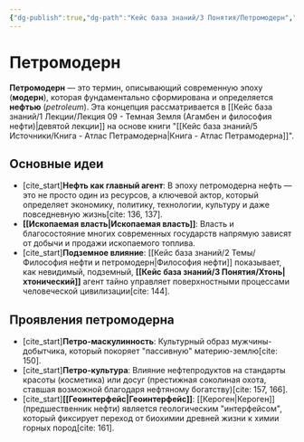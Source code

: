 ```yaml
---
{"dg-publish":true,"dg-path":"Кейс база знаний/3 Понятия/Петромодерн","permalink":"/kejs-baza-znanij/3-ponyatiya/petromodern/"}
---
```


# Петромодерн

**Петромодерн** — это термин, описывающий современную эпоху (**модерн**), которая фундаментально сформирована и определяется **нефтью** (*petroleum*). Эта концепция рассматривается в [[Кейс база знаний/1 Лекции/Лекция 09 - Темная Земля (Агамбен и философия нефти)\|девятой лекции]] на основе книги "[[Кейс база знаний/5 Источники/Книга - Атлас Петрамодерна\|Книга - Атлас Петрамодерна]]".

## Основные идеи
- [cite_start]**Нефть как главный агент**: В эпоху петромодерна нефть — это не просто один из ресурсов, а ключевой актор, который определяет экономику, политику, технологии, культуру и даже повседневную жизнь[cite: 136, 137].
- **[[Ископаемая власть\|Ископаемая власть]]**: Власть и благосостояние многих современных государств напрямую зависят от добычи и продажи ископаемого топлива.
- [cite_start]**Подземное влияние**: [[Кейс база знаний/2 Темы/Философия нефти и петромодерн\|Философия нефти]] показывает, как невидимый, подземный, **[[Кейс база знаний/3 Понятия/Хтонь\|хтонический]]** агент тайно управляет поверхностными процессами человеческой цивилизации[cite: 144].

## Проявления петромодерна
- [cite_start]**Петро-маскулинность**: Культурный образ мужчины-добытчика, который покоряет "пассивную" материю-землю[cite: 150].
- [cite_start]**Петро-культура**: Влияние нефтепродуктов на стандарты красоты (косметика) или досуг (престижная соколиная охота, ставшая возможной благодаря нефтяному богатству)[cite: 157, 166].
- [cite_start]**[[Геоинтерфейс\|Геоинтерфейс]]**: [[Кероген\|Кероген]] (предшественник нефти) является геологическим "интерфейсом", который фиксирует переход от биохимии древней жизни к химии горных пород[cite: 161].


